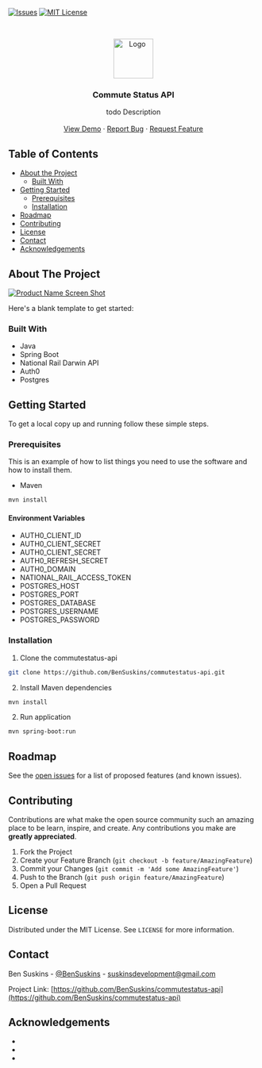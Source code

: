 <!-- PROJECT SHIELDS -->
<!--
*** I'm using markdown "reference style" links for readability.
*** Reference links are enclosed in brackets [ ] instead of parentheses ( ).
*** See the bottom of this document for the declaration of the reference variables
*** for contributors-url, forks-url, etc. This is an optional, concise syntax you may use.
*** https://www.markdownguide.org/basic-syntax/#reference-style-links
-->
[![Issues][issues-shield]][issues-url]
[![MIT License][license-shield]][license-url]


<!-- PROJECT LOGO -->
<br />
<p align="center">
  <a>
    <img src="https://avatars1.githubusercontent.com/u/5471266?s=460&u=ffdc6bb815f378181362597f63a5af932df168ea&v=4" alt="Logo" width="80" height="80">
  </a>

  <h3 align="center">Commute Status API</h3>

  <p align="center">
    todo Description
    <br />
    <br />
    <a href="https://commutestatus.suskins.co.uk">View Demo</a>
    ·
    <a href="https://github.com/BenSuskins/commutestatus-api/issues">Report Bug</a>
    ·
    <a href="https://github.com/BenSuskins/commutestatus-api/issues">Request Feature</a>
  </p>
</p>



<!-- TABLE OF CONTENTS -->
## Table of Contents

* [About the Project](#about-the-project)
  * [Built With](#built-with)
* [Getting Started](#getting-started)
  * [Prerequisites](#prerequisites)
  * [Installation](#installation)
* [Roadmap](#roadmap)
* [Contributing](#contributing)
* [License](#license)
* [Contact](#contact)
* [Acknowledgements](#acknowledgements)



<!-- ABOUT THE PROJECT -->
## About The Project

[![Product Name Screen Shot][product-screenshot]](https://example.com)

Here's a blank template to get started:


### Built With

* Java 
* Spring Boot
* National Rail Darwin API
* Auth0
* Postgres



<!-- GETTING STARTED -->
## Getting Started

To get a local copy up and running follow these simple steps.

### Prerequisites

This is an example of how to list things you need to use the software and how to install them.
* Maven
```sh
mvn install
```

#### Environment Variables
* AUTH0_CLIENT_ID
* AUTH0_CLIENT_SECRET
* AUTH0_CLIENT_SECRET
* AUTH0_REFRESH_SECRET
* AUTH0_DOMAIN
* NATIONAL_RAIL_ACCESS_TOKEN
* POSTGRES_HOST
* POSTGRES_PORT
* POSTGRES_DATABASE
* POSTGRES_USERNAME
* POSTGRES_PASSWORD

### Installation
 
1. Clone the commutestatus-api
```sh
git clone https://github.com/BenSuskins/commutestatus-api.git
```
2. Install Maven dependencies
```sh
mvn install
```

2. Run application
```sh
mvn spring-boot:run
```

<!-- ROADMAP -->
## Roadmap

See the [open issues](https://github.com/BenSuskins/commutestatus-api/issues) for a list of proposed features (and known issues).



<!-- CONTRIBUTING -->
## Contributing

Contributions are what make the open source community such an amazing place to be learn, inspire, and create. Any contributions you make are **greatly appreciated**.

1. Fork the Project
2. Create your Feature Branch (`git checkout -b feature/AmazingFeature`)
3. Commit your Changes (`git commit -m 'Add some AmazingFeature'`)
4. Push to the Branch (`git push origin feature/AmazingFeature`)
5. Open a Pull Request



<!-- LICENSE -->
## License

Distributed under the MIT License. See `LICENSE` for more information.



<!-- CONTACT -->
## Contact

Ben Suskins - [@BenSuskins](https://twitter.com/BenSuskins) - suskinsdevelopment@gmail.com

Project Link: [https://github.com/BenSuskins/commutestatus-api](https://github.com/BenSuskins/commutestatus-api)



<!-- ACKNOWLEDGEMENTS -->
## Acknowledgements

* []()
* []()
* []()





<!-- MARKDOWN LINKS & IMAGES -->
<!-- https://www.markdownguide.org/basic-syntax/#reference-style-links -->
[issues-shield]: https://img.shields.io/badge/Issues-0-brightgreen
[issues-url]: https://github.com/BenSuskins/commutestatus-api/issues
[license-shield]: https://img.shields.io/badge/License-MIT-brightgreen
[license-url]: https://github.com/BenSuskins/commutestatus-api/blob/master/LICENSE.txt
[product-screenshot]: images/screenshot.png
